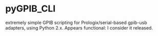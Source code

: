 # pyGPIB_CLI
extremely simple GPIB scripting for Prologix/serial-based gpib-usb adapters, using Python 2.x.  Appears functional: I consider it released.
